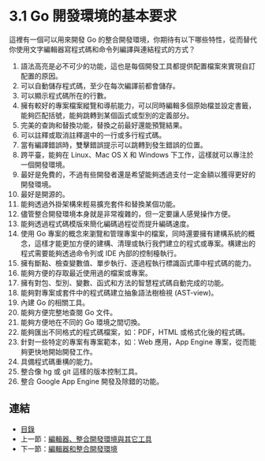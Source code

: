 # 3.1 Go 開發環境的基本要求

這裡有一個可以用來開發 Go 的整合開發環境，你期待有以下哪些特性，從而替代你使用文字編輯器寫程式碼和命令列編譯與連結程式的方式？

1. 語法高亮是必不可少的功能，這也是每個開發工具都提供配置檔案來實現自訂配置的原因。
2. 可以自動儲存程式碼，至少在每次編譯前都會儲存。
3. 可以顯示程式碼所在的行數。
4. 擁有較好的專案檔案縱覽和導航能力，可以同時編輯多個原始檔並設定書籤，能夠匹配括號，能夠跳轉到某個函式或型別的定義部分。
5. 完美的查詢和替換功能，替換之前最好還能預覽結果。
6. 可以註釋或取消註釋選中的一行或多行程式碼。
7. 當有編譯錯誤時，雙擊錯誤提示可以跳轉到發生錯誤的位置。
8. 跨平臺，能夠在 Linux、Mac OS X 和 Windows 下工作，這樣就可以專注於一個開發環境。
9. 最好是免費的，不過有些開發者還是希望能夠透過支付一定金額以獲得更好的開發環境。
10. 最好是開源的。
11. 能夠透過外掛架構來輕易擴充套件和替換某個功能。
12. 儘管整合開發環境本身就是非常複雜的，但一定要讓人感覺操作方便。
13. 能夠透過程式碼模版來簡化編碼過程從而提升編碼速度。
14. 使用 Go 專案的概念來瀏覽和管理專案中的檔案，同時還要擁有建構系統的概念，這樣才能更加方便的建構、清理或執行我們建立的程式或專案。構建出的程式需要能夠透過命令列或 IDE 內部的控制檯執行。
15. 擁有斷點、檢查變數值、單步執行、逐過程執行標識函式庫中程式碼的能力。
16. 能夠方便的存取最近使用過的檔案或專案。
17. 擁有對包、型別、變數、函式和方法的智慧程式碼自動完成的功能。
18. 能夠對專案或套件中的程式碼建立抽象語法樹檢視 (AST-view)。
19. 內建 Go 的相關工具。
20. 能夠方便完整地查閱 Go 文件。
21. 能夠方便地在不同的 Go 環境之間切換。
22. 能夠匯出不同格式的程式碼檔案，如：PDF，HTML 或格式化後的程式碼。
23. 針對一些特定的專案有專案範本，如：Web 應用，App Engine 專案，從而能夠更快地開始開發工作。
24. 具備程式碼重構的能力。
25. 整合像 hg 或 git 這樣的版本控制工具。
26. 整合 Google App Engine 開發及除錯的功能。

## 連結

- [目錄](directory.md)
- 上一節：[編輯器、整合開發環境與其它工具](03.0.md)
- 下一節：[編輯器和整合開發環境](03.2.md)
